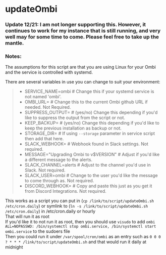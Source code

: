# updateOmbi

### Update 12/21: I am not longer supporting this.  However, it continues to work for my instance that is still running, and very well may for some time to come. Please feel free to take up the mantle.

### Notes:
The assumptions for this script are that you are using Linux for your Ombi and the service is controlled with systemd.  
 
There are several variables in use you can change to suit your environment:
> * SERVICE_NAME=ombi				# Change this if your systemd service is not named 'ombi'.
> * OMBI_URL=					# Change this to the current Ombi github URL if needed. Not Required.
> * SUPPRESS_OUTPUT=                                # (yes/no) Change this depending if you'd like to suppress the output from the script or not.
> * KEEP_BACKUP=				# (yes/no) Change this depending if you'd like to keep the previous installation as backup or not.
> * STORAGE_DIR=				# If using `--storage` parameter in service script then add that here.
> * SLACK_WEBHOOK=				# Webhook found in Slack settings.  Not required.
> * MESSAGE="Upgrading Ombi to v$VERSION" 	# Adjust if you'd like a different message to the alerts.
> * SLACK_CHANNEL=alerts			# Adjust to the channel you'd use in Slack. Not required.
> * SLACK_USER=ombi				# Change to the user you'd like the message to come through as. Not required.
> * DISCORD_WEBHOOK=                        	# Copy and paste this just as you get it from Discord Integrations. Not required.

This works as a script you can put in (`cp /link/to/script/updateOmbi.sh /etc/cron.daily`) or symlink to (`ln -s /link/to/script/updateOmbi.sh /etc/cron.daily`) in /etc/cron.daily or hourly  
That will run it as root  
If you'd like it to not run it as root, then you should use `visudo` to add `ombi    ALL=NOPASSWD: /bin/systemctl stop ombi.service, /bin/systemctl start ombi.service` to the sudoers file  
Then you could run it under `/var/spool/cron/ombi` as an entry such as `0 0 0 ? * * * /link/to/script/updateOmbi.sh` and that would run it daily at midnight  

